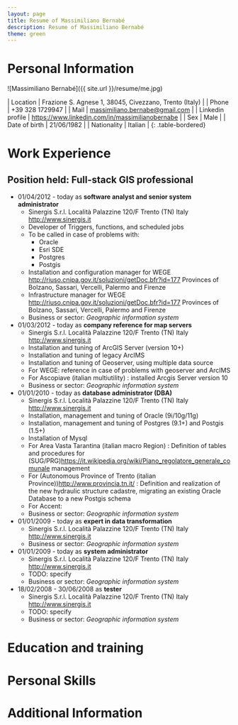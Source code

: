 ```yaml
---
layout: page
title: Resume of Massimiliano Bernabé
description: Resume of Massimiliano Bernabé
theme: green
---
```

# Personal Information

![Massimiliano Bernabé]({{ site.url }}/resume/me.jpg)

| Location            | Frazione S. Agnese 1, 38045, Civezzano, Trento  (Italy) |
| Phone               | +39 328 1729947                                         |
| Mail                | massimiliano.bernabe@gmail.com                          |
| Linkedin profile    | <https://www.linkedin.com/in/massimilianobernabe>       |
| Sex                 | Male                                                    |
| Date of birth       | 21/06/1982                                              |
| Nationality         | Italian                                                 | 
{: .table-bordered}

# Work Experience

## Position held: Full-stack GIS professional

* 01/04/2012 - today as **software analyst and senior system administrator**
    * Sinergis S.r.l. Località Palazzine 120/F Trento (TN) Italy <http://www.sinergis.it>
    * Developer of Triggers, functions, and scheduled jobs
    * To be called in case of problems with:
        * Oracle
        * Esri SDE
        * Postgres
        * Postgis
    * Installation and configuration manager for WEGE <http://riuso.cnipa.gov.it/soluzioni/getDoc.bfr?id=177> Provinces of Bolzano, Sassari, Vercelli, Palermo and Firenze
    * Infrastructure manager for WEGE <http://riuso.cnipa.gov.it/soluzioni/getDoc.bfr?id=177> Provinces of Bolzano, Sassari, Vercelli, Palermo and Firenze
    * Business or sector: *Geographic information system*
* 01/03/2012 - today as **company reference for map servers**
    * Sinergis S.r.l. Località Palazzine 120/F Trento (TN) Italy <http://www.sinergis.it>
    * Installation and tuning of ArcGIS Server (version 10+)
    * Installation and tuning of legacy ArcIMS 
    * Installation and tuning of Geoserver, using multiple data source
    * For WEGE: reference in case of problems with geoserver and ArcIMS
    * For Ascopiave (italian multiutility) : installed Arcgis Server version 10
    * Business or sector: *Geographic information system*
* 01/01/2010 - today as **database administrator (DBA)**
    * Sinergis S.r.l. Località Palazzine 120/F Trento (TN) Italy <http://www.sinergis.it>
    * Installation, management and tuning of Oracle (9i/10g/11g)
    * Installation, management and tuning of Postgres (9.1+) and Postgis (1.5+)
    * Installation of Mysql
    * For Area Vasta Tarantina (italian macro Region) : Definition of tables and procedures for (SUG/PRG)<https://it.wikipedia.org/wiki/Piano_regolatore_generale_comunale> management
    * For (Autonomous Province of Trento (italian Province))<http://www.provincia.tn.it/> : Definition and realization of the new hydraulic structure cadastre, migrating an existing Oracle Database to a new Postgis schema
    * For Accent: 
    * Business or sector: *Geographic information system*
* 01/01/2009 - today as **expert in data transformation**
    * Sinergis S.r.l. Località Palazzine 120/F Trento (TN) Italy <http://www.sinergis.it>
    * Business or sector: *Geographic information system*
* 01/01/2009 - today as **system administrator**
    * Sinergis S.r.l. Località Palazzine 120/F Trento (TN) Italy <http://www.sinergis.it>
    * TODO: specify
    * Business or sector: *Geographic information system*
* 18/02/2008 - 30/06/2008 as **tester**
    * Sinergis S.r.l. Località Palazzine 120/F Trento (TN) Italy <http://www.sinergis.it>
    * TODO: specify
    * Business or sector: *Geographic information system*




# Education and training

# Personal Skills

# Additional Information



